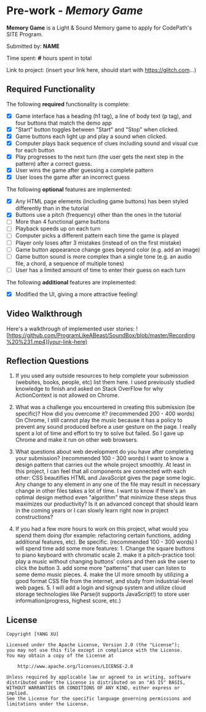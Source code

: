 # Pre-work - *Memory Game*

**Memory Game** is a Light & Sound Memory game to apply for CodePath's SITE Program. 

Submitted by: **NAME**

Time spent: **#** hours spent in total

Link to project: (insert your link here, should start with https://glitch.com...)

## Required Functionality

The following **required** functionality is complete:

* [x] Game interface has a heading (h1 tag), a line of body text (p tag), and four buttons that match the demo app
* [x] "Start" button toggles between "Start" and "Stop" when clicked. 
* [x] Game buttons each light up and play a sound when clicked. 
* [x] Computer plays back sequence of clues including sound and visual cue for each button
* [x] Play progresses to the next turn (the user gets the next step in the pattern) after a correct guess. 
* [x] User wins the game after guessing a complete pattern
* [x] User loses the game after an incorrect guess

The following **optional** features are implemented:

* [x] Any HTML page elements (including game buttons) has been styled differently than in the tutorial
* [x] Buttons use a pitch (frequency) other than the ones in the tutorial
* [ ] More than 4 functional game buttons
* [ ] Playback speeds up on each turn
* [ ] Computer picks a different pattern each time the game is played
* [ ] Player only loses after 3 mistakes (instead of on the first mistake)
* [ ] Game button appearance change goes beyond color (e.g. add an image)
* [ ] Game button sound is more complex than a single tone (e.g. an audio file, a chord, a sequence of multiple tones)
* [ ] User has a limited amount of time to enter their guess on each turn

The following **additional** features are implemented:

- [x] Modified the UI, giving a more attractive feeling!

## Video Walkthrough

Here's a walkthrough of implemented user stories:
![https://github.com/ProgramLikeABeast/SoundBox/blob/master/Recording%20%231.mp4](your-link-here)


## Reflection Questions
1. If you used any outside resources to help complete your submission (websites, books, people, etc) list them here. 
I used previously studied knowledge to finish and asked on Stack OverFlow for why ActionContext is not allowed on Chrome.

2. What was a challenge you encountered in creating this submission (be specific)? How did you overcome it? (recommended 200 - 400 words) 
On Chrome, I still cannot play the music because it has a policy to prevent any sound produced before a user gesture on the page. I really spent a lot of time and effort to try to solve but failed. So I gave up Chrome and make it run on other web browsers.

3. What questions about web development do you have after completing your submission? (recommended 100 - 300 words) 
I want to know a design pattern that carries out the whole project smoothly. At least in this project, I can feel that all components are connected with each other: CSS beautifies HTML and JavaScript gives the page some logic. Any change to any element in any one of the file may result in necessary change in other files takes a lot of time. I want to know if there's an optimal design method even "algorithm" that minimize these steps thus maximizes our productivity? Is it an advanced concept that should learn in the coming years or I can slowly learn right now in project constructions?

4. If you had a few more hours to work on this project, what would you spend them doing (for example: refactoring certain functions, adding additional features, etc). Be specific. (recommended 100 - 300 words) 
I will spend time add some more features: 1. Change the square buttons to piano keyboard with chromatic scale 2. make it a pitch-practice tool: play a music without changing buttons' colors and then ask the user to click the button 3. add some more "patterns" that user can listen to some demo music pieces. 4. make the UI more smooth by utilizing a good format CSS file from the internet, and study from industrial-level web pages. 5. I will add a login and signup system and utilize cloud storage technologies like Parse(it supports JavaScript!) to store user information(progress, highest score, etc.)

## License

    Copyright [YANG XU]

    Licensed under the Apache License, Version 2.0 (the "License");
    you may not use this file except in compliance with the License.
    You may obtain a copy of the License at

        http://www.apache.org/licenses/LICENSE-2.0

    Unless required by applicable law or agreed to in writing, software
    distributed under the License is distributed on an "AS IS" BASIS,
    WITHOUT WARRANTIES OR CONDITIONS OF ANY KIND, either express or implied.
    See the License for the specific language governing permissions and
    limitations under the License.

